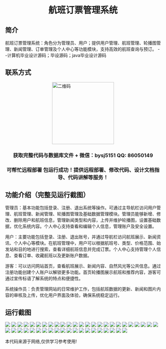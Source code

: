 <p><h1 align="center">航班订票管理系统</h1></p>

## 简介
航班订票管理系统：角色分为管理员、用户；提供用户管理、航班管理、轮播图管理、新闻管理、订单管理及个人中心等功能模块，支持高效的航班查询与预订。    --计算机毕业设计源码；毕设源码；java毕业设计源码


## 联系方式
<img src="https://bs-1329754181.cos.ap-shanghai.myqcloud.com/wx.jpg" alt="二维码" style="display: block; margin: 0 auto;" width="200px">
<p><h3 align="center">获取完整代码与数据库文件 + 微信：bysj5151 QQ: 86050149</h3></p>
<p><h3 align="center">可帮忙远程部署 包运行成功！提供远程部署、修改代码、设计文档指导、代码讲解等服务！</h3></p>

## 功能介绍（完整见运行截图）
管理员：基本功能包括登录、注册、退出系统等操作。可通过主导航栏访问用户管理、航班管理、新闻管理、轮播图管理及基础数据管理模块。管理员能够新增、修改、删除用户和航班信息，管理新闻类型和内容，上传并维护轮播图，设置基础数据，优化系统内容。个人中心支持查看和编辑个人信息，管理账户及安全设置。

用户：主要功能包括登录、注册、退出账号，并通过导航栏访问航班展示、新闻资讯、个人中心等模块。在航班管理中，用户可以根据航班号、类型、价格范围、始发站和目的地进行搜索，查看详细航班信息并完成订票。个人中心支持管理个人信息、查看订单、收藏航班以及更新账户数据。

游客：可以访问网站首页，查看航班展示、新闻内容、自然风光等公共信息。通过注册功能创建个人账户以解锁更多功能。首页轮播图展示航班和推荐内容，游客可通过宣传标语了解系统的特点和便捷性。

系统操作员：负责管理网站的日常维护工作，包括航班数据的更新、新闻和图片内容的审核及上传，优化用户界面及体验，确保系统稳定运行。


## 运行截图
![](https://bs-1329754181.cos.ap-shanghai.myqcloud.com/ssm/FlightBookingManagementSystem/img/001.jpg)
![](https://bs-1329754181.cos.ap-shanghai.myqcloud.com/ssm/FlightBookingManagementSystem/img/002.jpg)
![](https://bs-1329754181.cos.ap-shanghai.myqcloud.com/ssm/FlightBookingManagementSystem/img/003.jpg)
![](https://bs-1329754181.cos.ap-shanghai.myqcloud.com/ssm/FlightBookingManagementSystem/img/004.jpg)
![](https://bs-1329754181.cos.ap-shanghai.myqcloud.com/ssm/FlightBookingManagementSystem/img/005.jpg)
![](https://bs-1329754181.cos.ap-shanghai.myqcloud.com/ssm/FlightBookingManagementSystem/img/006.jpg)
![](https://bs-1329754181.cos.ap-shanghai.myqcloud.com/ssm/FlightBookingManagementSystem/img/007.jpg)
![](https://bs-1329754181.cos.ap-shanghai.myqcloud.com/ssm/FlightBookingManagementSystem/img/008.jpg)
![](https://bs-1329754181.cos.ap-shanghai.myqcloud.com/ssm/FlightBookingManagementSystem/img/009.jpg)
![](https://bs-1329754181.cos.ap-shanghai.myqcloud.com/ssm/FlightBookingManagementSystem/img/010.jpg)
![](https://bs-1329754181.cos.ap-shanghai.myqcloud.com/ssm/FlightBookingManagementSystem/img/011.jpg)
![](https://bs-1329754181.cos.ap-shanghai.myqcloud.com/ssm/FlightBookingManagementSystem/img/012.jpg)
![](https://bs-1329754181.cos.ap-shanghai.myqcloud.com/ssm/FlightBookingManagementSystem/img/013.jpg)
![](https://bs-1329754181.cos.ap-shanghai.myqcloud.com/ssm/FlightBookingManagementSystem/img/014.jpg)
![](https://bs-1329754181.cos.ap-shanghai.myqcloud.com/ssm/FlightBookingManagementSystem/img/015.jpg)
![](https://bs-1329754181.cos.ap-shanghai.myqcloud.com/ssm/FlightBookingManagementSystem/img/016.jpg)
![](https://bs-1329754181.cos.ap-shanghai.myqcloud.com/ssm/FlightBookingManagementSystem/img/017.jpg)
![](https://bs-1329754181.cos.ap-shanghai.myqcloud.com/ssm/FlightBookingManagementSystem/img/018.jpg)
![](https://bs-1329754181.cos.ap-shanghai.myqcloud.com/ssm/FlightBookingManagementSystem/img/019.jpg)
![](https://bs-1329754181.cos.ap-shanghai.myqcloud.com/ssm/FlightBookingManagementSystem/img/020.jpg)
![](https://bs-1329754181.cos.ap-shanghai.myqcloud.com/ssm/FlightBookingManagementSystem/img/021.jpg)
![](https://bs-1329754181.cos.ap-shanghai.myqcloud.com/ssm/FlightBookingManagementSystem/img/022.jpg)
![](https://bs-1329754181.cos.ap-shanghai.myqcloud.com/ssm/FlightBookingManagementSystem/img/023.jpg)
![](https://bs-1329754181.cos.ap-shanghai.myqcloud.com/ssm/FlightBookingManagementSystem/img/024.jpg)
![](https://bs-1329754181.cos.ap-shanghai.myqcloud.com/ssm/FlightBookingManagementSystem/img/025.jpg)
![](https://bs-1329754181.cos.ap-shanghai.myqcloud.com/ssm/FlightBookingManagementSystem/img/026.jpg)
![](https://bs-1329754181.cos.ap-shanghai.myqcloud.com/ssm/FlightBookingManagementSystem/img/027.jpg)
![](https://bs-1329754181.cos.ap-shanghai.myqcloud.com/ssm/FlightBookingManagementSystem/img/028.jpg)
![](https://bs-1329754181.cos.ap-shanghai.myqcloud.com/ssm/FlightBookingManagementSystem/img/029.jpg)
![](https://bs-1329754181.cos.ap-shanghai.myqcloud.com/ssm/FlightBookingManagementSystem/img/030.jpg)
![](https://bs-1329754181.cos.ap-shanghai.myqcloud.com/ssm/FlightBookingManagementSystem/img/031.jpg)
![](https://bs-1329754181.cos.ap-shanghai.myqcloud.com/ssm/FlightBookingManagementSystem/img/032.jpg)
![](https://bs-1329754181.cos.ap-shanghai.myqcloud.com/ssm/FlightBookingManagementSystem/img/033.jpg)
![](https://bs-1329754181.cos.ap-shanghai.myqcloud.com/ssm/FlightBookingManagementSystem/img/034.jpg)
![](https://bs-1329754181.cos.ap-shanghai.myqcloud.com/ssm/FlightBookingManagementSystem/img/035.jpg)
![](https://bs-1329754181.cos.ap-shanghai.myqcloud.com/ssm/FlightBookingManagementSystem/img/036.jpg)
![](https://bs-1329754181.cos.ap-shanghai.myqcloud.com/ssm/FlightBookingManagementSystem/img/037.jpg)
![](https://bs-1329754181.cos.ap-shanghai.myqcloud.com/ssm/FlightBookingManagementSystem/img/038.jpg)
![](https://bs-1329754181.cos.ap-shanghai.myqcloud.com/ssm/FlightBookingManagementSystem/img/039.jpg)
![](https://bs-1329754181.cos.ap-shanghai.myqcloud.com/ssm/FlightBookingManagementSystem/img/040.jpg)
![](https://bs-1329754181.cos.ap-shanghai.myqcloud.com/ssm/FlightBookingManagementSystem/img/041.jpg)
![](https://bs-1329754181.cos.ap-shanghai.myqcloud.com/ssm/FlightBookingManagementSystem/img/042.jpg)
![](https://bs-1329754181.cos.ap-shanghai.myqcloud.com/ssm/FlightBookingManagementSystem/img/043.jpg)
![](https://bs-1329754181.cos.ap-shanghai.myqcloud.com/ssm/FlightBookingManagementSystem/img/044.jpg)
![](https://bs-1329754181.cos.ap-shanghai.myqcloud.com/ssm/FlightBookingManagementSystem/img/045.jpg)

<p>本代码来源于网络,仅供学习参考使用!</p>
